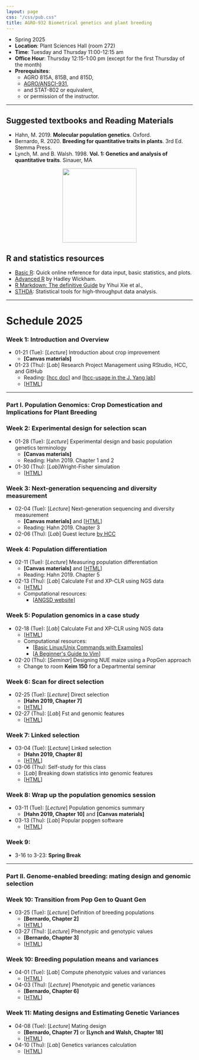 ```yaml
---
layout: page
css: "/css/pub.css"
title: AGRO-932 Biometrical genetics and plant breeding
---
```



- Spring 2025
- **Location**: Plant Sciences Hall (room 272)
- **Time**: Tuesday and Thursday 11:00-12:15 am
- **Office Hour**: Thursday 12:15-1:00 pm (except for the first Thursday of the month)
- **Prerequisites**:
  - AGRO 815A, 815B, and 815D,
  - [AGRO/ANSCI-931](https://jyanglab.com/AGRO-931/),
  - and	STAT-802 or equivalent,
  - or permission of the instructor.

------------

## Suggested textbooks and Reading Materials

- Hahn, M. 2019. __Molecular population genetics__. Oxford.
- Bernardo, R. 2020. __Breeding for quantitative traits in plants__. 3rd Ed. Stemma Press.
- Lynch, M. and B. Walsh. 1998. __Vol. 1: Genetics and analysis of quantitative traits__. Sinauer, MA  


<p align="center">
  <img src="https://i.imgur.com/tSfGg4c.png" height="200px">
</p>

## R and statistics resources

- [Basic R](https://www.statmethods.net/): Quick online reference for data input, basic statistics, and plots.
- [Advanced R](http://adv-r.had.co.nz/) by Hadley Wickham.
- [R Markdown: The definitive Guide](https://bookdown.org/yihui/rmarkdown/) by Yihui Xie et al.,
- [STHDA](http://www.sthda.com/english/): Statistical tools for high-throughput data analysis.

--------------------

# Schedule 2025

### **Week 1**: Introduction and Overview
- 01-21 (Tue): [_Lecture_] Introduction about crop improvement
  - __[Canvas materials]__
- 01-23 (Thu): [_Lab_] Research Project Management using RStudio, HCC, and GitHub    
  - Reading: [[hcc doc](https://hcc.unl.edu/docs/)] and [[hcc-usage in the J. Yang lab](https://jyanglab.com/2018-09-06-hcc/)]  
  - [[HTML](https://jyanglab.com/slides/2025-agro932/w1lab.html#1)]   

----------------


### Part I. Population Genomics: Crop Domestication and Implications for Plant Breeding

### **Week 2**: Experimental design for selection scan
- 01-28 (Tue): [_Lecture_] Experimental design and basic population genetics terminology
  - __[Canvas materials]__
  - Reading: Hahn 2019. Chapter 1 and 2
- 01-30 (Thu): [_Lab_]Wright-Fisher simulation
  - [[HTML](https://jyanglab.com/slides/2025-agro932/w2lab.html#1)]


### **Week 3**: Next-generation sequencing and diversity measurement
- 02-04 (Tue): [_Lecture_] Next-generation sequencing and diversity measurement
  - __[Canvas materials]__ and [[HTML](https://jyanglab.com/slides/2025-agro932/w3class_theta.html#1)]
  - Reading: Hahn 2019. Chapter 3
- 02-06 (Thu): [_Lab_] Guest lecture [by HCC](https://hcc.unl.edu/agro932-spring-2025-classroom-tutorial)

### **Week 4**: Population differentiation
- 02-11 (Tue): [_Lecture_] Measuring population differentiation
  - __[Canvas materials]__ and [[HTML](https://jyanglab.com/slides/2025-agro932/w4class.html#1)]
  -  Reading: Hahn 2019. Chapter 5
- 02-13 (Thu): [_Lab_] Calculate Fst and XP-CLR using NGS data
  - [[HTML](https://jyanglab.com/slides/2025-agro932/w4lab.html#1)]
  - Computational resources:
    - [[ANGSD website](http://www.popgen.dk/angsd/index.php/ANGSD)]
    

<!--
  - [[HTML](https://jyanglab.com/slides/2022-agro932/w3lab.html#1)]

-->

### **Week 5**: Population genomics in a case study
- 02-18 (Tue): [_Lab_] Calculate Fst and XP-CLR using NGS data
  - [[HTML](https://jyanglab.com/slides/2025-agro932/w4lab.html#1)]
  - Computational resources:
    - [[Basic Linux/Unix Commands with Examples](https://www.guru99.com/must-know-linux-commands.html)]
    - [[A Beginner's Guide to Vim](https://www.linux.com/tutorials/vim-101-beginners-guide-vim/)]
- 02-20 (Thu): [_Seminar_] Designing NUE maize using a PopGen approach
  - Change to room __Keim 150__ for a Departmental seminar

### **Week 6**: Scan for direct selection
- 02-25 (Tue): [_Lecture_] Direct selection
  - __[Hahn 2019, Chapter 7]__
  - [[HTML](https://jyanglab.com/slides/2025-agro932/w5class.html#1)]
- 02-27 (Thu): [_Lab_] Fst and genomic features
  - [[HTML](https://jyanglab.com/slides/2025-agro932/w5lab.html#1)]
    

### **Week 7**: Linked selection
- 03-04 (Tue): [_Lecture_] Linked selection
  - __[Hahn 2019, Chapter 8]__
  - [[HTML](https://jyanglab.com/slides/2025-agro932/w6class.html#1)]
- 03-06 (Thu): Self-study for this class
  - [_Lab_] Breaking down statistics into genomic features
  - [[HTML](https://jyanglab.com/slides/2025-agro932/w6lab.html#1)]




### **Week 8**: Wrap up the population genomics session
- 03-11 (Tue): [_Lecture_] Population genomics summary
  - __[Hahn 2019, Chapter 10]__ and __[Canvas materials]__ 
- 03-13 (Thu): [_Lab_] Popular popgen software
  - [[HTML](https://jyanglab.com/slides/2025-agro932/w7lab.html#1)]

### **Week 9**:
- 3-16 to 3-23: __Spring Break__

----------

### Part II. Genome-enabled breeding: mating design and genomic selection


### **Week 10**: Transition from Pop Gen to Quant Gen
- 03-25 (Tue): [_Lecture_] Definition of breeding populations
  - __[Bernardo, Chapter 2]__
  - [[HTML](https://jyanglab.com/slides/2025-agro932/w8class1.html#1)]
- 03-27 (Thu): [_Lecture_] Phenotypic and genotypic values
  - __[Bernardo, Chapter 3]__ 
  - [[HTML](https://jyanglab.com/slides/2025-agro932/w8class2.html#1)]
  


### **Week 10**: Breeding population means and variances

- 04-01 (Tue): [_Lab_] Compute phenotypic values and variances
  - [[HTML](https://jyanglab.com/slides/2025-agro932/w10lab.html#1)]
- 04-03 (Thu): [_Lecture_] Phenotypic and genetic variances
  - __[Bernardo, Chapter 6]__ 
  - [[HTML](https://jyanglab.com/slides/2025-agro932/w10class_variance.html#1)]


### **Week 11**: Mating designs and Estimating Genetic Variances
- 04-08 (Tue): [_Lecture_] Mating design
  - __[Bernardo, Chapter 7]__ or __[Lynch and Walsh, Chapter 18]__
  - [[HTML](https://jyanglab.com/slides/2025-agro932/w11class.html#1)]
- 04-10 (Thu): [_Lab_] Genetics variances calculation
  - [[HTML](https://jyanglab.com/slides/2025-agro932/w11lab_2022.html#1)]

<!--
### **Week 12**: Best linear unbiased prediction
- 04-05 (Tue): [_Lecture_] BLUP introduction and Matrix operations
  - __[Bernardo, Chapter 10]__ or __[Lynch and Walsh, Chapter 8]__
  - [[HTML](https://jyanglab.com/slides/2022-agro932//w12class_blup1.html)]
- 04-07 (Thu): [_Lecture_] BLUP calculation for breeding populations
  - [[HTML](https://jyanglab.com/slides/2022-agro932//w12class_blup2.html)]

### **Week 13**: Genome-enabled selection
- 04-12 (Tue): [_Lecture_] Genomic selection
  - __[Bernardo, Chapter 11]__
  - [[HTML](https://jyanglab.com/slides/2022-agro932/w13class_gs1.html)]
- 04-14 (Thu): [_Lab_] Genomic selection in practice (1)
  - [[HTML](https://jyanglab.com/slides/2022-agro932/w13lab_gs2.html)]


### **Week 14**: GS and GWAS via mixed models
- 04-19 (Tue): [_Lab_] Genomic selection in practice (2)
  - __[Canvas materials]__ and [[HTML](https://jyanglab.com/slides/2022-agro932/w14lab_gs3.html)]
- 04-21 (Thu): [_Lecture_] Genome-wide association study
  - __[Bernardo, Chapter 11]__
  - [[HTML](https://jyanglab.com/slides/2022-agro932/w14class_gwas1.html)]

### **Week 15**: Association mapping via mixed models
- 04-26 (Tue): [_Lab1_] GWAS in practice (1)
  - [[Zhao et al., 2011](https://www.nature.com/articles/ncomms1467)]
  - [[HTML](https://jyanglab.com/slides/2022-agro932/w15lab_gwas2.html)]
- 04-28 (Thu): [_Lab2_] GWAS in practice (2)
  - [[HTML](https://jyanglab.com/slides/2022-agro932/w15lab_gwas3.html)]

---------------------

## Part III. Emerging Technologies in Plant Breeding

### **Week16**:
- 05-03 (Tue): Guest lecture: Harnessing Microbiome for future Crop Improvement
- 05-05 (Thu): [__Final project presentation__](10 mins + 5mins Q&A)

-->

<!--

### **Week 5**: Scan for direct selection
- 02-15 (Tue): [_Lecture_] Direct selection
  - __[Hahn 2019, Chapter 7]__
  - __[Canvas materials]__ and [[HTML](https://jyanglab.com/AGRO-932/chapters/a1.1-popgen/c7_direct_sel.html#1)]
- 02-17 (Thu): [_Lab_] Visualize theta Fst results
  - [[HTML](https://jyanglab.com/AGRO-932/chapters/a1.2-lab/w5lab.html#1)]
  - Basic R tutorial: [[Quick-R](https://www.statmethods.net/)] and [[RStudio Cheat Sheets](https://rstudio.com/resources/cheatsheets/)]

### **Week 6**: Linked selection
- 02-22 (Tue): [_Lecture_] Linked selection
  - __[Hahn 2019, Chapter 8]__
  - __[Canvas materials]__ and [[HTML](https://jyanglab.com/AGRO-932/chapters/a1.1-popgen/c8_linked_sel.html#1)]
- 02-24 (Thu): [_Lab_] Breaking down theta statistics into genomic features
  - __[HW1 Due]__
  - [[HTML](https://jyanglab.com/AGRO-932/chapters/a1.2-lab/w6lab.html#1)]

-->

<!--
### **Week15**:

- 4-28 (Thu): Summary and emerging technologies
  - [__Due date for final paper and final code__]
  - __[Slides in Canvas]__
  - HW Keys: [[HTML](https://jyanglab.com/AGRO-932/chapters/a2.2-lab/w15_hw_keys.html)]

### **Week16**:
- 05-03 (Tue): Guest lecture: Harnessing Microbiome for future Crop Improvement
- 05-06 (Thu): [__Final project presentation__]

-->
